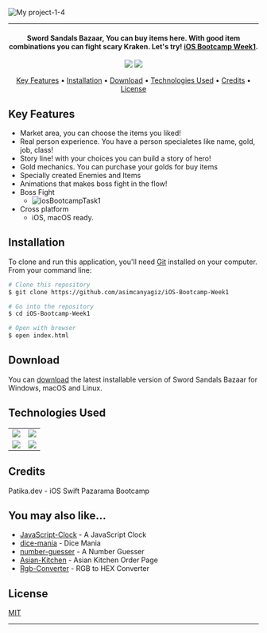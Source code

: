 ![My project-1-4](https://user-images.githubusercontent.com/89473605/192157005-04f37d83-d866-4950-99fd-466f8df0a05a.png)


<hr>
<h4 align="center">Sword Sandals Bazaar, You can buy items here. With good item combinations you can fight scary Kraken. Let's try! <a href="https://github.com/asimcanyagiz/iOS-Bootcamp-Week1" target="_blank">iOS Bootcamp Week1</a>.</h4>

<p align="center">
  <img src="https://img.shields.io/github/commit-activity/y/asimcanyagiz/iOS-Bootcamp-Week1">
  <img src="https://img.shields.io/github/license/asimcanyagiz/iOS-Bootcamp-Week1">
</p>

<p align="center">
  <a href="#key-features">Key Features</a> •
  <a href="#installation">Installation</a> •
  <a href="#download">Download</a> •
  <a href="#technologies-used">Technologies Used</a> •
  <a href="#credits">Credits</a> •
  <a href="#license">License</a>
</p>

## Key Features

* Market area, you can choose the items you liked!
* Real person experience. You have a person specialetes like name, gold, job, class!
* Story line! with your choices you can build a story of hero!
* Gold mechanics. You can purchase your golds for buy items
* Specially created Enemies and Items
* Animations that makes boss fight in the flow!
* Boss Fight
  - ![iosBootcampTask1](https://user-images.githubusercontent.com/89473605/192157270-2acb110f-3358-49a1-b0b2-ae25075e5c7a.gif)
* Cross platform
  - iOS, macOS ready.

## Installation

To clone and run this application, you'll need [Git](https://git-scm.com) installed on your computer. From your command line:

```bash
# Clone this repository
$ git clone https://github.com/asimcanyagiz/iOS-Bootcamp-Week1

# Go into the repository
$ cd iOS-Bootcamp-Week1

# Open with browser
$ open index.html
```


## Download

You can [download](https://github.com/asimcanyagiz/iOS-Bootcamp-Week1) the latest installable version of Sword Sandals Bazaar for Windows, macOS and Linux.

## Technologies Used

<table style"float:right;">
  <tr>
    <td><img src="https://img.shields.io/badge/Swift-FA7343?style=for-the-badge&logo=swift&logoColor=white"/></td>
    <td><img src="https://img.shields.io/badge/Xcode-007ACC?style=for-the-badge&logo=Xcode&logoColor=white"></td>
  </tr>
  <tr>
    <td><img src="https://img.shields.io/badge/GitHub-100000?style=for-the-badge&logo=github&logoColor=white"/></td>
    <td><img src="https://img.shields.io/badge/GIT-E44C30?style=for-the-badge&logo=git&logoColor=white"/></td>
  </tr>
</table>

## Credits

Patika.dev - iOS Swift Pazarama Bootcamp

## You may also like...

- [JavaScript-Clock](https://github.com/asimcanyagiz/JavaScript-Clock) - A JavaScript Clock
- [dice-mania](https://github.com/asimcanyagiz/dice-mania) - Dice Mania
- [number-guesser](https://github.com/asimcanyagiz/number-guesser) - A Number Guesser
- [Asian-Kitchen](https://github.com/asimcanyagiz/asian-kitchen) - Asian Kitchen Order Page
- [Rgb-Converter](https://github.com/asimcanyagiz/RGB-Converter) - RGB to HEX Converter

## License

[MIT](https://choosealicense.com/licenses/mit)

---
